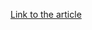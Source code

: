 [Link to the article](https://www.securityweek.com/critical-vulnerabilities-found-in-ruijie-reyee-cloud-management-platform/)
